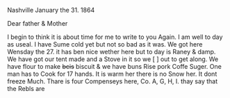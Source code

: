Nashville January the 31. 1864

Dear father & Mother

I begin to think it is about time for me to write to you Again. I am well to day as useal. I have Sume cold yet but not so bad as it was. We got here Wensday the 27. it has ben nice wether here but to day is Raney & damp. We have got our tent made and a Stove in it so we [ ] out to get along. We have flour to make ~~bcis~~ biscuit & we have buns Rise pork Coffe Suger. One man has to Cook for 17 hands. It is warm her there is no Snow her. It dont freeze Much. Thare is four Compenseys here, Co. A, G, H, I. thay say that the Rebls are